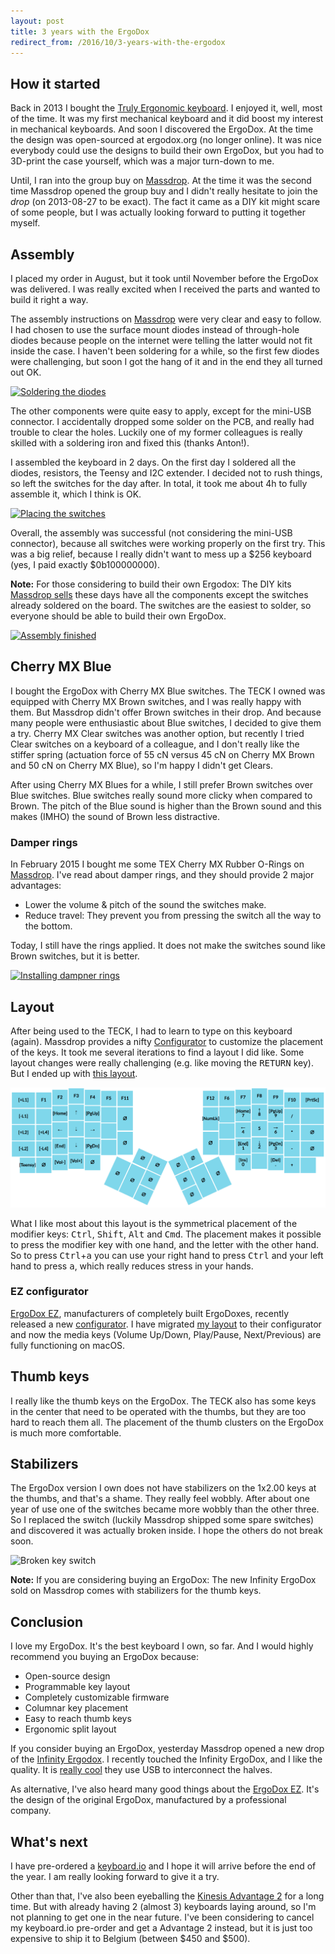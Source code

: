 ```yaml
---
layout: post
title: 3 years with the ErgoDox
redirect_from: /2016/10/3-years-with-the-ergodox
---
```


## How it started

Back in 2013 I bought the [Truly Ergonomic keyboard](/2013/07/truly-ergonomic-full-review/).
I enjoyed it, well, most of the time. It was my first mechanical keyboard
and it did boost my interest in mechanical keyboards. And soon I
discovered the ErgoDox. At the time the design was open-sourced at
ergodox.org (no longer online). It was nice everybody could use the
designs to build their own ErgoDox, but you had to 3D-print the case
yourself, which was a major turn-down to me.

Until, I ran into the group buy on [Massdrop](https://www.massdrop.com).
At the time it was the second time Massdrop opened the
group buy and I didn't really hesitate to join the _drop_ (on
2013-08-27 to be exact). The fact it came as a DIY kit might scare of
some people, but I was actually looking forward to putting it
together myself.

## Assembly

I placed my order in August, but it took until November before the
ErgoDox was delivered. I was really excited when I received the parts
and wanted to build it right a way.

The assembly instructions on [Massdrop][1] were very clear and easy to
follow. I had chosen to use the surface mount diodes instead of
through-hole diodes because people on the internet were telling the
latter would not fit inside the case. I haven't been soldering
for a while, so the first few diodes were challenging, but soon
I got the hang of it and in the end they all turned out OK.

[![Soldering the diodes](https://c5.staticflickr.com/1/560/20267552516_739af61ee5_z.jpg)](https://flic.kr/p/wSYvfC)

The other components were quite easy to apply, except for the
mini-USB connector. I accidentally dropped some solder on the
PCB, and really had trouble to clear the holes. Luckily one of my
former colleagues is really skilled with a soldering iron and fixed
this (thanks Anton!).

I assembled the keyboard in 2 days. On the first day I soldered all
the diodes, resistors, the Teensy and I2C extender. I decided not to
rush things, so left the switches for the day after. In total, it
took me about 4h to fully assemble it, which I think is OK.

[![Placing the switches](https://c1.staticflickr.com/8/7310/11072582256_9d1acfee80_z.jpg)](https://flic.kr/p/hSrSWC)

Overall, the assembly was successful (not considering the mini-USB
connector), because all switches were working properly on the first
try. This was a big relief, because I really didn't want to mess up a
$256 keyboard (yes, I paid exactly $0b100000000).

**Note:** For those considering to build their own Ergodox: The DIY
kits [Massdrop sells][2] these days have all the components except the
switches already soldered on the board. The switches are the easiest
to solder, so everyone should be able to build their own ErgoDox.

[![Assembly finished](https://c8.staticflickr.com/4/3670/20299513271_ceee4aa181_z.jpg)](https://flic.kr/p/wVNj58)

[1]: https://keyboard-configurator.massdrop.com/ext/ergodox/assembly.php "ErgoDox Keyboard Assembly Instructions on Massdrop"
[2]: https://www.massdrop.com/buy/infinity-ergodox?referer=J5QZFC&mode=guest_open "Infinity ErgoDox Ergonomic Keyboard Kit"

## Cherry MX Blue

I bought the ErgoDox with Cherry MX Blue switches. The TECK I owned
was equipped with Cherry MX Brown switches, and I was really happy
with them. But Massdrop didn't offer Brown switches in their drop. And
because many people were enthusiastic about Blue switches, I decided
to give them a try. Cherry MX Clear switches was another option, but
recently I tried Clear switches on a keyboard of a colleague, and I
don't really like the stiffer spring (actuation force of 55 cN versus
45 cN on Cherry MX Brown and 50 cN on Cherry MX Blue), so I'm happy I
didn't get Clears.

After using Cherry MX Blues for a while, I still prefer Brown switches
over Blue switches. Blue switches really sound more clicky when
compared to Brown. The pitch of the Blue sound is higher than the
Brown sound and this makes (IMHO) the sound of Brown less distractive.

### Damper rings

In February 2015 I bought me some TEX Cherry MX Rubber O-Rings on
[Massdrop][3]. I've read about damper rings, and they should provide 2
major advantages:

 * Lower the volume & pitch of the sound the switches make.
 * Reduce travel: They prevent you from pressing the switch all the
   way to the bottom.

Today, I still have the rings applied. It does not make the switches
sound like Brown switches, but it is better.

[![Installing dampner rings](https://c2.staticflickr.com/8/7629/16661243809_e906490307_z.jpg)](https://flic.kr/p/roieji0)

[3]: https://www.massdrop.com/buy/cherry-mx-rubber-o-rings?referer=J5QZFC "Massdrop Cherry MX Rubber O-Rings group buy"

## Layout

After being used to the TECK, I had to learn to type on this
keyboard (again). Massdrop provides a nifty [Configurator][4] to
customize the placement of the keys. It took me several iterations to
find a layout I did like. Some layout changes were really challenging
(e.g. like moving the <kbd>RETURN</kbd> key). But I ended up
with [this layout][5].

[![ErgoDox keyboard layout Layer 0](/content/2016/10/ergodox-layout.png)][5]

What I like most about this layout is the symmetrical placement of
the modifier keys: <kbd>Ctrl</kbd>, <kbd>Shift</kbd>, <kbd>Alt</kbd>
and <kbd>Cmd</kbd>. The placement makes it possible to press the
modifier key with one hand, and the letter with the other hand. So to
press <kbd>Ctrl</kbd>+<kbd>a</kbd> you can use your right hand to press
<kbd>Ctrl</kbd> and your left hand to press <kbd>a</kbd>, which really
reduces stress in your hands.

[4]: https://keyboard-configurator.massdrop.com/ext/ergodox "ErgoDox Layout Configurator"
[5]: https://keyboard-configurator.massdrop.com/ext/ergodox/?referer=J5QZFC&hash=999ad39701e308b79cf7b9409e618d87

### EZ configurator

[ErgoDox EZ][6], manufacturers of completely built ErgoDoxes, recently
released a new [configurator][7]. I have migrated [my layout][8] to
their configurator and now the media keys (Volume Up/Down, Play/Pause,
Next/Previous) are fully functioning on macOS.

[6]: http://ergodox-ez.com/ "ErgoDox EZ"
[7]: http://configure.ergodox-ez.com/ "ErgoDox EZ Configurator"
[8]: http://configure.ergodox-ez.com/keyboard_layouts/kraalq "Toon's layout on ErgoDox EZ Configurator"

## Thumb keys

I really like the thumb keys on the ErgoDox. The TECK also has some
keys in the center that need to be operated with the thumbs, but they
are too hard to reach them all. The placement of the thumb clusters on
the ErgoDox is much more comfortable.

## Stabilizers

The ErgoDox version I own does not have stabilizers on the 1x2.00 keys
at the thumbs, and that's a shame. They really feel wobbly. After
about one year of use one of the switches became more wobbly than the
other three. So I replaced the switch (luckily Massdrop shipped some
spare switches) and discovered it was actually broken inside. I hope
the others do not break soon.

![Broken key switch](https://c5.staticflickr.com/6/5069/29800553580_70ed0b264b_z.jpg)

**Note:** If you are considering buying an ErgoDox: The new Infinity
ErgoDox sold on Massdrop comes with stabilizers for the thumb keys.

## Conclusion

I love my ErgoDox. It's the best keyboard I own, so far. And I would
highly recommend you buying an ErgoDox because:

 - Open-source design
 - Programmable key layout
 - Completely customizable firmware
 - Columnar key placement
 - Easy to reach thumb keys
 - Ergonomic split layout

If you consider buying an ErgoDox, yesterday Massdrop opened a
new drop of the [Infinity Ergodox][9]. I recently touched the
Infinity ErgoDox, and I like the quality. It is [really cool][10] they
use USB to interconnect the halves.

As alternative, I've also heard many good things about
the [ErgoDox EZ][11]. It's the design of the original ErgoDox,
manufactured by a professional company.

[9]: https://www.massdrop.com/buy/infinity-ergodox?referer=J5QZFC&mode=guest_open "Infinity ErgoDox Ergonomic Keyboard Kit"
[10]: https://input.club/forums/topic/infinity-ergodox-update/#post-692
[11]: http://ergodox-ez.com/ "ErgoDox EZ"


## What's next

I have pre-ordered a [keyboard.io](https://shop.keyboard.io) and I hope it
will arrive before the end of the year. I am really looking forward to
give it a try.

Other than that, I've also been eyeballing the
[Kinesis Advantage 2][12] for a long time. But with already having
2 (almost 3) keyboards laying around, so I'm not planning to get one
in the near future.
I've been considering to cancel my keyboard.io pre-order and get a
Advantage 2 instead, but it is just too expensive to ship it to
Belgium (between $450 and $500).

[12]: https://www.kinesis-ergo.com/shop/advantage2/ "Kinesis Advantage 2"
